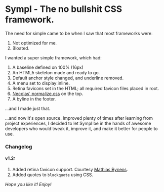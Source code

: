 # Sympl - The no bullshit CSS framework.

The need for simple came to be when I saw that most frameworks were:

1. Not optimized for me.
2. Bloated.

I wanted a super simple framework, which had:

1. A baseline defined on 100% (16px)
2. An HTML5 skeleton made and ready to go.
3. Default anchor style changed, and underline removed.
4. A menu set to display:inline.
5. Retina favicons set in the HTML; all required favicon files placed in root.
6. [Necolas' normalize.css](http://necolas.github.com/normalize.css/) on the top.
7. A byline in the footer.

&hellip;and I made just that.

&hellip;and now it's open source. Improved plenty of times after learning from project experiences, I decided to let Sympl be in the hands of awesome developers who would tweak it, improve it, and make it better for people to use.

### Changelog

#### v1.2:

1. Added retina favicon support. Courtesy [Mathias Bynens](http://mathiasbynens.be/notes/touch-icons).
2. Added quotes to `blockquote` using CSS.


*Hope you like it! Enjoy!*
